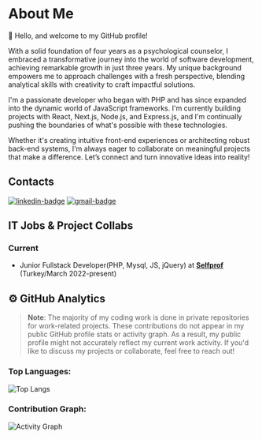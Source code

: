 # About Me
👋 Hello, and welcome to my GitHub profile!

With a solid foundation of four years as a psychological counselor, I embraced a transformative journey into the world of software development, achieving remarkable growth in just three years. My unique background empowers me to approach challenges with a fresh perspective, blending analytical skills with creativity to craft impactful solutions.

I'm a passionate developer who began with PHP and has since expanded into the dynamic world of JavaScript frameworks. I'm currently building projects with React, Next.js, Node.js, and Express.js, and I'm continually pushing the boundaries of what's possible with these technologies.

Whether it's creating intuitive front-end experiences or architecting robust back-end systems, I'm always eager to collaborate on meaningful projects that make a difference. Let’s connect and turn innovative ideas into reality!

## Contacts
[![linkedin-badge]][linkedin] [![gmail-badge]][gmail]


## IT Jobs & Project Collabs

### Current

- Junior Fullstack Developer(PHP, Mysql, JS, jQuery) at [**Selfprof**](https://selfprof.com) (Turkey/March 2022-present)


[linkedin]: https://www.linkedin.com/in/gamze-mise
[gmail]: mailto:gamzegm8@gmail.com
[linkedin-badge]: https://img.shields.io/badge/Gamze%20Mise-black?logo=linkedin&style=for-the-badge
[gmail-badge]: https://img.shields.io/badge/Gmail-black?logo=gmail&style=for-the-badge





## ⚙️ GitHub Analytics

> **Note**: The majority of my coding work is done in private repositories for work-related projects. These contributions do not appear in my public GitHub profile stats or activity graph. As a result, my public profile might not accurately reflect my current work activity. If you'd like to discuss my projects or collaborate, feel free to reach out!

<!--### GitHub Stats:
![GitHub Stats](https://github-readme-stats.vercel.app/api?username=Gamze-Mise&show_icons=true&theme=radical)

-->

### Top Languages:
![Top Langs](https://github-readme-stats.vercel.app/api/top-langs/?username=Gamze-Mise&layout=compact)

### Contribution Graph:
![Activity Graph](https://github-readme-activity-graph.vercel.app/graph?username=Gamze-Mise&theme=github)

